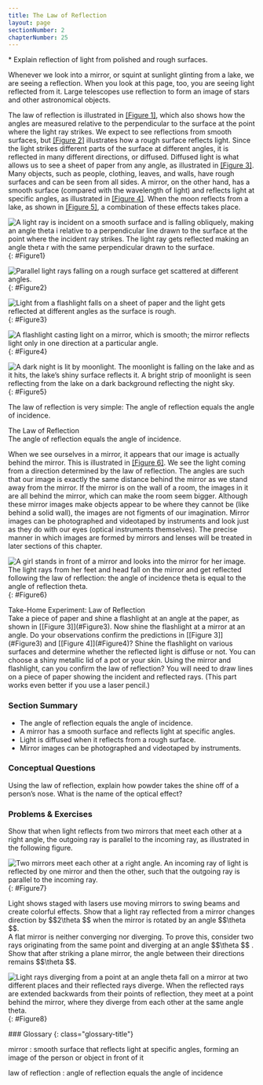 ```yaml
---
title: The Law of Reflection
layout: page
sectionNumber: 2
chapterNumber: 25
---
```


<div class="abstract" markdown="1">
* Explain reflection of light from polished and rough surfaces.
</div>

Whenever we look into a mirror, or squint at sunlight glinting from a lake, we
are seeing a reflection. When you look at this page, too, you are seeing light
reflected from it. Large telescopes use reflection to form an image of stars and
other astronomical objects.

The law of reflection is illustrated in [[Figure 1]](#Figure1), which also shows
how the angles are measured relative to the perpendicular to the surface at the
point where the light ray strikes. We expect to see reflections from smooth
surfaces, but [[Figure 2]](#Figure2) illustrates how a rough surface reflects
light. Since the light strikes different parts of the surface at different
angles, it is reflected in many different directions, or diffused. Diffused
light is what allows us to see a sheet of paper from any angle, as illustrated
in [[Figure 3]](#Figure3). Many objects, such as people, clothing, leaves, and
walls, have rough surfaces and can be seen from all sides. A mirror, on the
other hand, has a smooth surface (compared with the wavelength of light) and
reflects light at specific angles, as illustrated in [[Figure 4]](#Figure4).
When the moon reflects from a lake, as shown in [[Figure 5]](#Figure5), a
combination of these effects takes place.

![A light ray is incident on a smooth surface and is falling obliquely, making an angle theta i relative to a perpendicular line drawn to the surface at the point where the incident ray strikes. The light ray gets reflected making an angle theta r with the same perpendicular drawn to the surface.](../resources/Figure_25_02_01.jpg "The law of reflection states that the angle of reflection equals the angle of incidence&#x2014; \( \theta_r = \theta_i \). The angles are measured relative to the perpendicular to the surface at the point where the ray strikes the surface.")
{: #Figure1}

![Parallel light rays falling on a rough surface get scattered at different angles.](../resources/Figure_25_02_02.jpg "Light is diffused when it reflects from a rough surface. Here many parallel rays are incident, but they are reflected at many different angles since the surface is rough.")
{: #Figure2}

![Light from a flashlight falls on a sheet of paper and the light gets reflected at different angles as the surface is rough.](../resources/Figure_25_02_03.jpg "When a sheet of paper is illuminated with many parallel incident rays, it can be seen at many different angles, because its surface is rough and diffuses the light.")
{: #Figure3}

![A flashlight casting light on a mirror, which is smooth; the mirror reflects light only in one direction at a particular angle.](../resources/Figure_25_02_04.jpg "A mirror illuminated by many parallel rays reflects them in only one direction, since its surface is very smooth. Only the observer at a particular angle will see the reflected light.")
{: #Figure4}

![A dark night is lit by moonlight. The moonlight is falling on the lake and as it hits, the lake&#x2019;s shiny surface reflects it. A bright strip of moonlight is seen reflecting from the lake on a dark background reflecting the night sky.](../resources/Figure_25_02_05.jpg "Moonlight is spread out when it is reflected by the lake, since the surface is shiny but uneven. (credit: Diego Torres Silvestre, Flickr)")
{: #Figure5}

The law of reflection is very simple: The angle of reflection equals the angle
of incidence.

<div class="note" data-has-label="true" data-label="" markdown="1">
<div class="title">
The Law of Reflection
</div>
The angle of reflection equals the angle of incidence.

</div>

When we see ourselves in a mirror, it appears that our image is actually behind
the mirror. This is illustrated in [[Figure 6]](#Figure6). We see the light
coming from a direction determined by the law of reflection. The angles are such
that our image is exactly the same distance behind the mirror as we stand away
from the mirror. If the mirror is on the wall of a room, the images in it are
all behind the mirror, which can make the room seem bigger. Although these
mirror images make objects appear to be where they cannot be (like behind a
solid wall), the images are not figments of our imagination. Mirror images can
be photographed and videotaped by instruments and look just as they do with our
eyes (optical instruments themselves). The precise manner in which images are
formed by mirrors and lenses will be treated in later sections of this chapter.

![A girl stands in front of a mirror and looks into the mirror for her image. The light rays from her feet and head fall on the mirror and get reflected following the law of reflection: the angle of incidence theta is equal to the angle of reflection theta.](../resources/Figure_25_02_06.jpg "Our image in a mirror is behind the mirror. The two rays shown are those that strike the mirror at just the correct angles to be reflected into the eyes of the person. The image appears to be in the direction the rays are coming from when they enter the eyes.")
{: #Figure6}

<div class="note" data-has-label="true" data-label="" markdown="1">
<div class="title">
Take-Home Experiment: Law of Reflection
</div>
Take a piece of paper and shine a flashlight at an angle at the paper, as shown in [[Figure 3]](#Figure3). Now shine the flashlight at a mirror at an angle. Do your observations confirm the predictions in [[Figure 3]](#Figure3) and [[Figure 4]](#Figure4)? Shine the flashlight on various surfaces and determine whether the reflected light is diffuse or not. You can choose a shiny metallic lid of a pot or your skin. Using the mirror and flashlight, can you confirm the law of reflection? You will need to draw lines on a piece of paper showing the incident and reflected rays. (This part works even better if you use a laser pencil.)

</div>

### Section Summary

* The angle of reflection equals the angle of incidence.
* A mirror has a smooth surface and reflects light at specific angles.
* Light is diffused when it reflects from a rough surface.
* Mirror images can be photographed and videotaped by instruments.

### Conceptual Questions

<div class="exercise" data-element-type="conceptual-questions">
<div class="problem" markdown="1">
Using the law of reflection, explain how powder takes the shine off of a person’s nose. What is the name of the optical effect?

</div>
</div>

### Problems &amp; Exercises

<div class="exercise" data-element-type="problem-exercises">
<div class="problem" markdown="1">
Show that when light reflects from two mirrors that meet each other at a right angle, the outgoing ray is parallel to the incoming ray, as illustrated in the following figure.

![Two mirrors meet each other at a right angle. An incoming ray of light is reflected by one mirror and then the other, such that the outgoing ray is parallel to the incoming ray.](../resources/Figure_25_02_08.jpg "A corner reflector sends the reflected ray back in a direction parallel to the incident ray, independent of incoming direction.")
{: #Figure7}

</div>
</div>

<div class="exercise" data-element-type="problem-exercises">
<div class="problem" markdown="1">
Light shows staged with lasers use moving mirrors to swing beams and create colorful effects. Show that a light ray reflected from a mirror changes direction by  $$2\theta  $$
 when the mirror is rotated by an angle  $$\theta  $$.

</div>
</div>

<div class="exercise" data-element-type="problem-exercises">
<div class="problem" markdown="1">
A flat mirror is neither converging nor diverging. To prove this, consider two rays originating from the same point and diverging at an angle  $$\theta  $$ .
 Show that after striking a plane mirror, the angle between their directions remains  $$\theta  $$.

![Light rays diverging from a point at an angle theta fall on a mirror at two different places and their reflected rays diverge. When the reflected rays are extended backwards from their points of reflection, they meet at a point behind the mirror, where they diverge from each other at the same angle theta.](../resources/Figure_25_02_09.jpg "A flat mirror neither converges nor diverges light rays. Two rays continue to diverge at the same angle after reflection.")
{: #Figure8}

</div>
</div>

<div class="glossary" markdown="1">
### Glossary
{: class="glossary-title"}

mirror
: smooth surface that reflects light at specific angles, forming an image of the
person or object in front of it

law of reflection
: angle of reflection equals the angle of incidence

</div>
